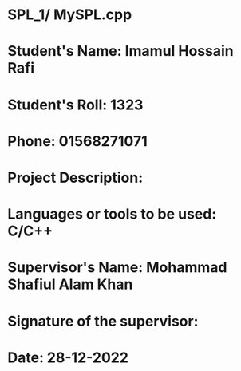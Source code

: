# SPL_1/ MySPL.cpp
# Student's Name: Imamul Hossain Rafi
# Student's Roll: 1323
# Phone: 01568271071
# Project Description:



# Languages or tools to be used:  C/C++


# Supervisor's Name: Mohammad Shafiul Alam Khan
# Signature of the supervisor:
# Date: 28-12-2022
